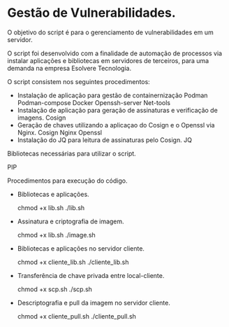 # Gestão de Vulnerabilidades.

O objetivo do script é para o gerenciamento de vulnerabilidades em um servidor.

O script foi desenvolvido com a finalidade de automação de processos via instalar aplicações e bibliotecas em servidores de terceiros, para uma demanda na empresa Esolvere Tecnologia.

O script consistem nos seguintes procedimentos:

- Instalação de aplicação para gestão de containernização
    Podman
    Podman-compose
    Docker
    Openssh-server
    Net-tools
- Instalação de aplicação para geração de assinaturas e verificação de imagens.
    Cosign
- Geração de chaves utilizando a aplicaçao do Cosign e o Openssl via Nginx.
    Cosign
    Nginx
    Openssl
- Instalação do JQ para leitura de assinaturas pelo Cosign.
     JQ

Bibliotecas necessárias para utilizar o script.

PIP

Procedimentos para execução do código.

- Bibliotecas e aplicações.
  
  chmod +x lib.sh
  ./lib.sh

- Assinatura e criptografia de imagem.
  
    chmod +x lib.sh
    ./image.sh

- Bibliotecas e aplicações no servidor cliente.
  
  chmod +x cliente_lib.sh
  ./cliente_lib.sh

- Transferência de chave privada entre local-cliente.
  
  chmod +x scp.sh
  ./scp.sh

- Descriptografia e pull da imagem no servidor cliente.
  
  chmod +x cliente_pull.sh
  ./cliente_pull.sh
